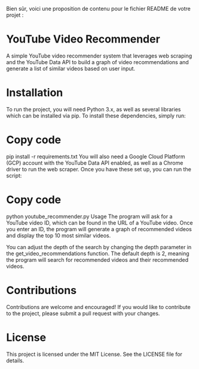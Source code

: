 Bien sûr, voici une proposition de contenu pour le fichier README de votre projet :

# YouTube Video Recommender
A simple YouTube video recommender system that leverages web scraping and the YouTube Data API to build a graph of video recommendations and generate a list of similar videos based on user input.

# Installation
To run the project, you will need Python 3.x, as well as several libraries which can be installed via pip. To install these dependencies, simply run:

# Copy code
pip install -r requirements.txt
You will also need a Google Cloud Platform (GCP) account with the YouTube Data API enabled, as well as a Chrome driver to run the web scraper. Once you have these set up, you can run the script:

# Copy code
python youtube_recommender.py
Usage
The program will ask for a YouTube video ID, which can be found in the URL of a YouTube video. Once you enter an ID, the program will generate a graph of recommended videos and display the top 10 most similar videos.

You can adjust the depth of the search by changing the depth parameter in the get_video_recommendations function. The default depth is 2, meaning the program will search for recommended videos and their recommended videos.

# Contributions
Contributions are welcome and encouraged! If you would like to contribute to the project, please submit a pull request with your changes.

# License
This project is licensed under the MIT License. See the LICENSE file for details.
